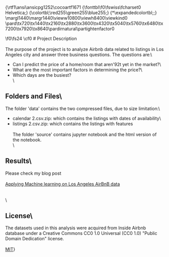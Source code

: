 {\rtf1\ansi\ansicpg1252\cocoartf1671
{\fonttbl\f0\fswiss\fcharset0 Helvetica;}
{\colortbl;\red255\green255\blue255;}
{\*\expandedcolortbl;;}
\margl1440\margr1440\vieww10800\viewh8400\viewkind0
\pard\tx720\tx1440\tx2160\tx2880\tx3600\tx4320\tx5040\tx5760\tx6480\tx7200\tx7920\tx8640\pardirnatural\partightenfactor0

\f0\fs24 \cf0 # Project Description\
\
The purpose of the project is to analyze Airbnb data related to listings in Los Angeles city and answer three business questions. The questions are:\
* Can I predict the price of a home/room that aren\'92t yet in the market?\
* What are the most important factors in determining the price?\
* Which days are the busiest?\
\
## Folders and Files\
The folder 'data' contains the two compressed files, due to size limitation:\
* calendar 2.csv.zip: which contains the listings with dates of availability\
* listings 2.csv.zip: which contains the listings with features\
\
The folder 'source' contains jupyter notebook and the html version of the notebook.\
\
## Results\
Please check my blog post\
\
[Applying Machine learning on Los Angeles AirBnB data](https://medium.com/@abdullah_ib/applying-machine-learning-on-los-angeles-airbnb-data-43694c5480d0)\
\
\
\
## License\
The datasets used in this analysis were acquired from Inside Airbnb database under a Creative Commons CC0 1.0 Universal (CC0 1.0) "Public Domain Dedication" license.\
\
[MIT](https://choosealicense.com/licenses/mit/)}